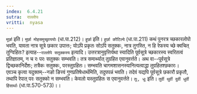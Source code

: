 ```yaml
---
index:  6.4.21
sutra:  राल्लोपः
vritti:  nyasa
---
```


`मूर्छा` इति। `मुर्छा मोहसमुच्छ्राययोः` (धा.पा.212)। `हूर्छा` इति। `हुर्छा कौटिल्ये` (धा.पा.211) कथं पुनरत्र च्छकारलोपो भवति, यावता नात्र सूत्रे छकार उपात्तः; योऽपि प्रकृतः सोऽपि सतुक्कः, नात्र तुगस्ति, न हि रेफस्य च्छे क्वचित् तुग्विहितः? इत्याह--`राल्लोपे सतुक्कस्य` इत्यादि। उत्तरत्रानुवृत्तिर्यथा स्यादिति पूर्वसूत्रे च्छकारस्य स्वरितत्वं प्रतिज्ञातम्, न च रः परः सतुक्कः सम्भवति। तत्र समार्थ्यात् तुग्रहित एवानुवर्त्तते। अथ वा--पूर्वसूत्रे द्विच्छकानिर्देशः; तत्रैकः सतुक्कः, परस्तुग्रहितः। सम्भवति चागमशासनस्यानित्यत्वाद्धा तुग्रहितश्छकारः। एवञ्च कृत्वा यदुक्तम्--नङो ङित्त्वं गुणप्रतिषेधार्थमिति, तदुपपन्नं भवति। तदेवं यद्यपि पूर्वसूत्रे छकारौ प्रकृतौ, तथापि रेपात् परः सतुक्को न सम्भवति। केवलो यस्तुग्रहितः स एवानुवर्त्तते। `तूः, धूः` इति। `तुर्वी थुर्वी दुर्वी धुर्वी हिंसार्थाः` (धा.पा.570-573)।।

